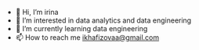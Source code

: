 - 👋 Hi, I’m irina
- 👀 I’m interested in data analytics and data engineering
- 🌱 I’m currently learning data engineering
- 📫 How to reach me ikhafizovaa@gmail.com

<!---
ikhafizovaa/ikhafizovaa is a ✨ special ✨ repository because its `README.md` (this file) appears on your GitHub profile.
You can click the Preview link to take a look at your changes.
--->
